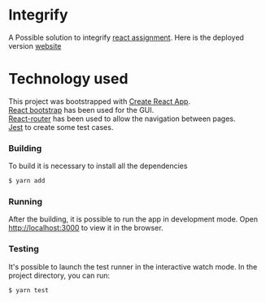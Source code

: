# Integrify
A Possible solution to integrify [react assignment](https://docs.google.com/document/d/1eSIhICngtdovY7-iVcQL_7ygu1zjzN15oP1ll69yyjg/edit#).
Here is the deployed version [website](https://upbeat-wright-d0f2d6.netlify.app/)

# Technology used
This project was bootstrapped with [Create React App](https://github.com/facebook/create-react-app).\
[React bootstrap](https://react-bootstrap.github.io/) has been used for the GUI.\
[React-router](https://reactrouter.com/) has been used to allow the navigation between pages.\
[Jest](https://jestjs.io/) to create some test cases.


### Building

To build it is necessary to install all the dependencies
```bash
$ yarn add
```
### Running 
After the building, it is possible to run the app in development mode.
Open [http://localhost:3000](http://localhost:3000) to view it in the browser.

### Testing

It's possible to launch the test runner in the interactive watch mode.
In the project directory, you can run:
```bash
$ yarn test
```